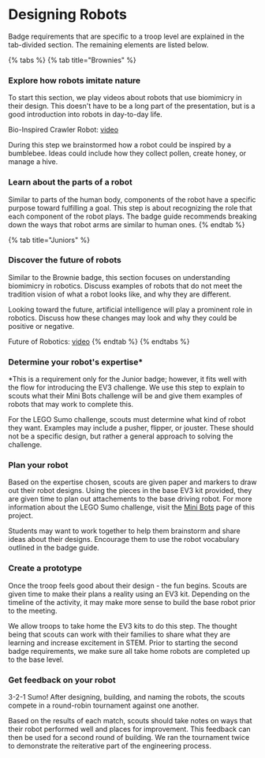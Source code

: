 # Designing Robots

Badge requirements that are specific to a troop level are explained in the tab-divided section. The remaining elements are listed below.

{% tabs %}
{% tab title="Brownies" %}
### Explore how robots imitate nature

To start this section, we play videos about robots that use biomimicry in their design. This doesn't have to be a long part of the presentation, but is a good introduction into robots in day-to-day life.

Bio-Inspired Crawler Robot: [video](https://youtu.be/S4eQXXxUnNE)

During this step we brainstormed how a robot could be inspired by a bumblebee. Ideas could include how they collect pollen, create honey, or manage a hive.

### Learn about the parts of a robot

Similar to parts of the human body, components of the robot have a specific purpose toward fulfilling a goal. This step is about recognizing the role that each component of the robot plays. The badge guide recommends breaking down the ways that robot arms are similar to human ones.&#x20;
{% endtab %}

{% tab title="Juniors" %}
### Discover the future of robots

Similar to the Brownie badge, this section focuses on understanding biomimicry in robotics. Discuss examples of robots that do not meet the tradition vision of what a robot looks like, and why they are different.

Looking toward the future, artificial intelligence will play a prominent role in robotics. Discuss how these changes may look and why they could be positive or negative.

Future of Robotics: [video](https://youtu.be/2lIdVQbDmXM)
{% endtab %}
{% endtabs %}

### Determine your robot's expertise\*

\*This is a requirement only for the Junior badge; however, it fits well with the flow for introducing the EV3 challenge. We use this step to explain to scouts what their Mini Bots challenge will be and give them examples of robots that may work to complete this.&#x20;

For the LEGO Sumo challenge, scouts must determine what kind of robot they want. Examples may include a pusher, flipper, or jouster. These should not be a specific design, but rather a general approach to solving the challenge.

### Plan your robot

Based on the expertise chosen, scouts are given paper and markers to draw out their robot designs. Using the pieces in the base EV3 kit provided, they are given time to plan out attachements to the base driving robot. For more information about the LEGO Sumo challenge, visit the [Mini Bots](../junior-bots-camps/mini-bots-camp.md) page of this project.

Students may want to work together to help them brainstorm and share ideas about their designs. Encourage them to use the robot vocabulary outlined in the badge guide.

### Create a prototype

Once the troop feels good about their design - the fun begins. Scouts are given time to make their plans a reality using an EV3 kit. Depending on the timeline of the activity, it may make more sense to build the base robot prior to the meeting.&#x20;

We allow troops to take home the EV3 kits to do this step. The thought being that scouts can work with their families to share what they are learning and increase excitement in STEM. Prior to starting the second badge requirements, we make sure all take home robots are completed up to the base level.

### Get feedback on your robot

3-2-1 Sumo! After designing, building, and naming the robots, the scouts compete in a round-robin tournament against one another.

Based on the results of each match, scouts should take notes on ways that their robot performed well and places for improvement. This feedback can then be used for a second round of building. We ran the tournament twice to demonstrate the reiterative part of the engineering process.
